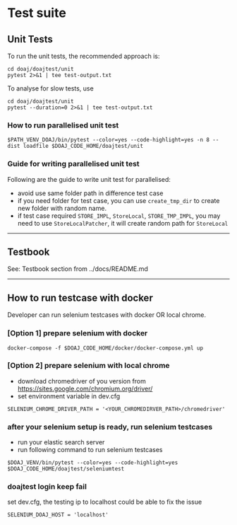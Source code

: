 # Test suite

## Unit Tests

To run the unit tests, the recommended approach is:

```
cd doaj/doajtest/unit
pytest 2>&1 | tee test-output.txt
```

To analyse for slow tests, use

```
cd doaj/doajtest/unit
pytest --duration=0 2>&1 | tee test-output.txt
```

### How to run parallelised unit test

```shell
$PATH_VENV_DOAJ/bin/pytest --color=yes --code-highlight=yes -n 8 --dist loadfile $DOAJ_CODE_HOME/doajtest/unit
```

### Guide for writing parallelised unit test

Following are the guide to write unit test for parallelised:

* avoid use same folder path in difference test case
* if you need folder for test case, you can use `create_tmp_dir` to create new folder with random name.
* if test case required `STORE_IMPL`, `StoreLocal`, `STORE_TMP_IMPL`, you may need to use `StoreLocalPatcher`, it will
  create random path for `StoreLocal`

----------------------------------------

## Testbook

See: Testbook section from ../docs/README.md


----------------------------------------

## How to run testcase with docker

Developer can run selenium testcases with docker OR local chrome.

### [Option 1] prepare selenium with docker

```shell
docker-compose -f $DOAJ_CODE_HOME/docker/docker-compose.yml up
```

### [Option 2] prepare selenium with local chrome

* download chromedriver of you version from https://sites.google.com/chromium.org/driver/
* set environment variable in dev.cfg

```shell
SELENIUM_CHROME_DRIVER_PATH = '<YOUR_CHROMEDIRVER_PATH>/chromedriver'
```

### after your selenium setup is ready, run selenium testcases

* run your elastic search server
* run following command to run selenium testcases

```shell
$DOAJ_VENV/bin/pytest --color=yes --code-highlight=yes $DOAJ_CODE_HOME/doajtest/seleniumtest 
```

### doajtest login keep fail

set dev.cfg, the testing ip to localhost could be able to fix the issue

```
SELENIUM_DOAJ_HOST = 'localhost'
```

